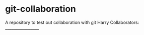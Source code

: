 # git-collaboration
A repository to test out collaboration with git
Harry
Collaborators: _________________
